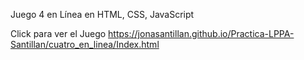 Juego 4 en Línea en HTML, CSS, JavaScript

Click para ver el Juego
https://jonasantillan.github.io/Practica-LPPA-Santillan/cuatro_en_linea/Index.html
